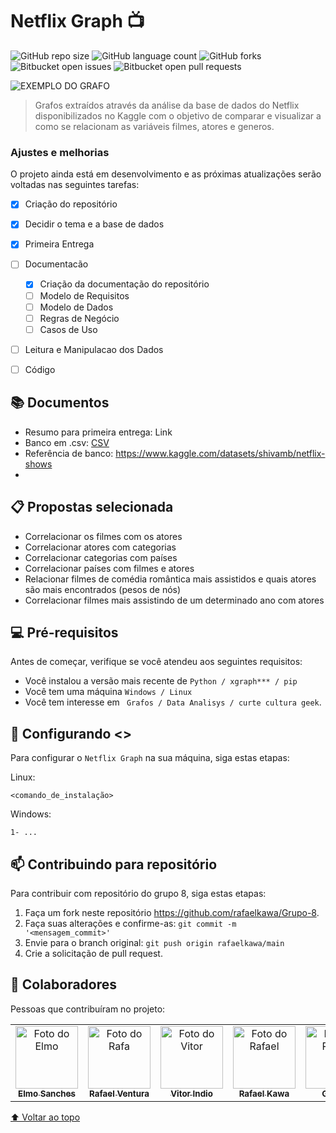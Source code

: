 # Netflix Graph :tv:


<!---Esses são exemplos. Veja https://shields.io para outras pessoas ou para personalizar este conjunto de escudos. Você pode querer incluir dependências, status do projeto e informações de licença aqui--->

![GitHub repo size](https://img.shields.io/github/repo-size/iuricode/README-template?style=for-the-badge)
![GitHub language count](https://img.shields.io/github/languages/count/iuricode/README-template?style=for-the-badge)
![GitHub forks](https://img.shields.io/github/forks/iuricode/README-template?style=for-the-badge)
![Bitbucket open issues](https://img.shields.io/bitbucket/issues/iuricode/README-template?style=for-the-badge)
![Bitbucket open pull requests](https://img.shields.io/bitbucket/pr-raw/iuricode/README-template?style=for-the-badge)

<img src="exemplo-image.png" alt="EXEMPLO DO GRAFO">

> Grafos extraídos através da análise da base de dados do Netflix disponibilizados no Kaggle com o objetivo de comparar e visualizar a como se relacionam as variáveis filmes, atores e generos.


### Ajustes e melhorias

O projeto ainda está em desenvolvimento e as próximas atualizações serão voltadas nas seguintes tarefas:

- [x] Criação do repositório
- [x] Decidir o tema e a base de dados
- [x] Primeira Entrega
- [ ] Documentacão 
  - [x] Criação da documentação do repositório
  - [ ] Modelo de Requisitos
  - [ ] Modelo de Dados
  - [ ] Regras de Negócio
  - [ ] Casos de Uso
- [ ] Leitura e Manipulacao dos Dados
- [ ] Código


## 📚 Documentos

- Resumo para primeira entrega: Link
- Banco em .csv: [CSV](<netflixGraphRelations\data\netflix_titles.csv>)
- Referência de banco: https://www.kaggle.com/datasets/shivamb/netflix-shows
- 

## 📋 Propostas selecionada

- Correlacionar os filmes com os atores
- Correlacionar atores com categorias
- Correlacionar categorias com países
- Correlacionar países com filmes e atores
- Relacionar filmes de comédia romântica mais assistidos e quais atores são mais encontrados (pesos de nós)
- Correlacionar filmes mais assistindo de um determinado ano com atores


## 💻 Pré-requisitos

Antes de começar, verifique se você atendeu aos seguintes requisitos:
<!---Estes são apenas requisitos de exemplo. Adicionar, duplicar ou remover conforme necessário--->
* Você instalou a versão mais recente de `Python / xgraph*** / pip`
* Você tem uma máquina `Windows / Linux  `
* Você tem interesse em ` Grafos / Data Analisys / curte cultura geek`.

## 🚀 Configurando <>

Para configurar o `Netflix Graph` na sua máquina, siga estas etapas:

 Linux:
```
<comando_de_instalação>
```

Windows:
```
1- ...

```
<!---
## ☕ Executando Netflix Graph

Para iniciar a aplicacao , siga estas etapas:

```
1- npm start ( front-end )
2- yarn start ( back-end )
```

Adicione comandos de execução e exemplos que você acha que os usuários acharão úteis. Fornece uma referência de opções para pontos de bônus!
--->

## 📫 Contribuindo para repositório
<!---Se o seu README for longo ou se você tiver algum processo ou etapas específicas que deseja que os contribuidores sigam, considere a criação de um arquivo CONTRIBUTING.md separado--->
Para contribuir com repositório do grupo 8, siga estas etapas:

1. Faça um fork neste repositório https://github.com/rafaelkawa/Grupo-8.
2. Faça suas alterações e confirme-as: `git commit -m '<mensagem_commit>'`
3. Envie para o branch original: `git push origin rafaelkawa/main`
4. Crie a solicitação de pull request.

## 🤝 Colaboradores

Pessoas que contribuíram no projeto:

<table>
  <tr>
    <td align="center">
      <a href="#">
        <img src="https://avatars.githubusercontent.com/u/22893710?s=400&u=ac6b0a06fabd6ea351b70199ea3cd41ff855dc00&v=44" width="100px;" alt="Foto do Elmo"/><br>
        <sub>
          <b>Elmo Sanches</b>
        </sub>
      </a>
    </td>
    <td align="center">
      <a href="#">
        <img src="https://avatars.githubusercontent.com/u/28628701?s=400&u=0d1b921e35e974b6ebd5e0fa22916e348bb79059&v=4" width="100px;" alt="Foto do Rafa"/><br>
        <sub>
          <b>Rafael Ventura</b>
        </sub>
      </a>
    </td>
    <td align="center">
      <a href="#">
        <img src="https://images-ext-2.discordapp.net/external/61qsYP7cEbsK9rMV_5lkGrygMQSS5t4bkF7EDj45Qkg/%3Fs%3D400%26u%3Dedfba6747868e83c2624008b61494f6e8e6ef1dd%26v%3D4/https/avatars.githubusercontent.com/u/88738275" width="100px;" alt="Foto do Vitor"/><br>
        <sub>
          <b>Vitor Indio</b>
        </sub>
      </a>
    </td>
    <td align="center">
      <a href="#">
        <img src="https://avatars.githubusercontent.com/u/115169812?v=4" width="100px;" alt="Foto do Rafael"/><br>
        <sub>
          <b>Rafael Kawa</b>
        </sub>
      </a>
    </td>
    <td align="center">
      <a href="#">
        <img src="https://avatars.githubusercontent.com/u/115169812?v=4" width="100px;" alt="Foto do Rafael"/><br>
        <sub>
          <b>Gerson </b>
        </sub>
      </a>
    </td>
    <td align="center">
      <a href="#">
        <img src="https://avatars.githubusercontent.com/u/115169812?v=4" width="100px;" alt="Foto do Rafael"/><br>
        <sub>
          <b> Pedro </b>
        </sub>
      </a>
    </td>
  </tr>
</table>




[⬆ Voltar ao topo](#netflixgraph)<br>
